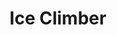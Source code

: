 ---
layout: video
series: Mike and Bootsy
episode: 3
title: Ice Climber
permalink: /mike-and-bootsy/episode-3
video_info:
  - youtube;YouTube;Kh-cFNLaUv4
release_date: 2015-12-22
platforms:
  - Nintendo Entertainment System
short_platforms:
  - NES
thumbnails:
games:
  - Ice Climber
current_description: |
  Mike Matei and Bootsy play Ice Climber on NES!
---